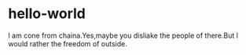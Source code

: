# hello-world
l am cone from chaina.Yes,maybe you disliake the people of there.But l would rather the freedom of outside.
